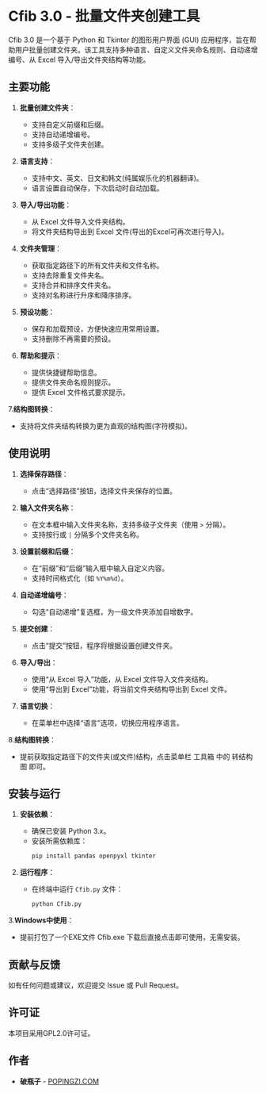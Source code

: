 # Cfib 3.0 - 批量文件夹创建工具

Cfib 3.0 是一个基于 Python 和 Tkinter 的图形用户界面 (GUI) 应用程序，旨在帮助用户批量创建文件夹。该工具支持多种语言、自定义文件夹命名规则、自动递增编号、从 Excel 导入/导出文件夹结构等功能。

## 主要功能

1. **批量创建文件夹**：
   - 支持自定义前缀和后缀。
   - 支持自动递增编号。
   - 支持多级子文件夹创建。

2. **语言支持**：
   - 支持中文、英文、日文和韩文(纯属娱乐化的机器翻译)。
   - 语言设置自动保存，下次启动时自动加载。

3. **导入/导出功能**：
   - 从 Excel 文件导入文件夹结构。
   - 将文件夹结构导出到 Excel 文件(导出的Excel可再次进行导入)。

4. **文件夹管理**：
   - 获取指定路径下的所有文件夹和文件名称。
   - 支持去除重复文件夹名。
   - 支持合并和排序文件夹名。
   - 支持对名称进行升序和降序排序。

5. **预设功能**：
   - 保存和加载预设，方便快速应用常用设置。
   - 支持删除不再需要的预设。

6. **帮助和提示**：
   - 提供快捷键帮助信息。
   - 提供文件夹命名规则提示。
   - 提供 Excel 文件格式要求提示。

7.**结构图转换**：
   - 支持将文件夹结构转换为更为直观的结构图(字符模拟)。

## 使用说明

1. **选择保存路径**：
   - 点击“选择路径”按钮，选择文件夹保存的位置。

2. **输入文件夹名称**：
   - 在文本框中输入文件夹名称，支持多级子文件夹（使用 `>` 分隔）。
   - 支持按行或 `|` 分隔多个文件夹名称。

3. **设置前缀和后缀**：
   - 在“前缀”和“后缀”输入框中输入自定义内容。
   - 支持时间格式化（如 `%Y%m%d`）。

4. **自动递增编号**：
   - 勾选“自动递增”复选框，为一级文件夹添加自增数字。

5. **提交创建**：
   - 点击“提交”按钮，程序将根据设置创建文件夹。

6. **导入/导出**：
   - 使用“从 Excel 导入”功能，从 Excel 文件导入文件夹结构。
   - 使用“导出到 Excel”功能，将当前文件夹结构导出到 Excel 文件。

7. **语言切换**：
   - 在菜单栏中选择“语言”选项，切换应用程序语言。

8.**结构图转换**：
   - 提前获取指定路径下的文件夹(或文件)结构，点击菜单栏 工具箱 中的 转结构图 即可。

## 安装与运行

1. **安装依赖**：
   - 确保已安装 Python 3.x。
   - 安装所需依赖库：
     ```bash
     pip install pandas openpyxl tkinter
     ```

2. **运行程序**：
   - 在终端中运行 `Cfib.py` 文件：
     ```bash
     python Cfib.py
     ```
3.**Windows中使用**：
- 提前打包了一个EXE文件 Cfib.exe 下载后直接点击即可使用，无需安装。

## 贡献与反馈

如有任何问题或建议，欢迎提交 Issue 或 Pull Request。

## 许可证

本项目采用GPL2.0许可证。

## 作者

- **破瓶子** - [POPINGZI.COM](https://www.popingzi.com)
